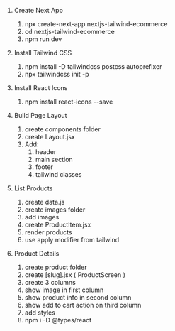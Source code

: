 1. Create Next App

   1. npx create-next-app nextjs-tailwind-ecommerce
   2. cd nextjs-tailwind-ecommerce
   3. npm run dev

2. Install Tailwind CSS

   1. npm install -D tailwindcss postcss autoprefixer
   2. npx tailwindcss init -p

3. Install React Icons

   1. npm install react-icons --save

4. Build Page Layout

   1. create components folder
   2. create Layout.jsx
   3. Add:
      1. header
      2. main section
      3. footer
      4. tailwind classes

5. List Products

   1. create data.js
   2. create images folder
   3. add images
   4. create ProductItem.jsx
   5. render products
   6. use apply modifier from tailwind

6. Product Details

   1. create product folder
   2. create [slug].jsx ( ProductScreen )
   3. create 3 columns
   4. show image in first column
   5. show product info in second column
   6. show add to cart action on third column
   7. add styles
   8. npm i -D @types/react
